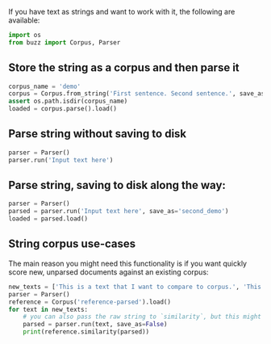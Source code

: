 If you have text as strings and want to work with it, the following are available:

```python
import os
from buzz import Corpus, Parser
```

## Store the string as a corpus and then parse it

```python
corpus_name = 'demo'
corpus = Corpus.from_string('First sentence. Second sentence.', save_as=corpus_name)
assert os.path.isdir(corpus_name)
loaded = corpus.parse().load()
```

## Parse string without saving to disk

```python
parser = Parser()
parser.run('Input text here')
```

## Parse string, saving to disk along the way:

```python
parser = Parser()
parsed = parser.run('Input text here', save_as='second_demo')
loaded = parsed.load()
```

## String corpus use-cases

The main reason you might need this functionality is if you want quickly score new, unparsed documents against an existing corpus:


```python
new_texts = ['This is a text that I want to compare to corpus.', 'This too.']
parser = Parser()
reference = Corpus('reference-parsed').load()
for text in new_texts:
    # you can also pass the raw string to `similarity`, but this might mean reloading the parser...
    parsed = parser.run(text, save_as=False)
    print(reference.similarity(parsed))
```
